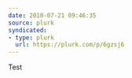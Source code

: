```yaml
---
date: 2010-07-21 09:46:35
source: plurk
syndicated:
- type: plurk
  url: https://plurk.com/p/6gzsj6
---
```


Test